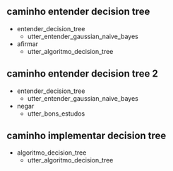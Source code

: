 ## caminho entender decision tree
* entender_decision_tree
    - utter_entender_gaussian_naive_bayes
* afirmar
    - utter_algoritmo_decision_tree

## caminho entender decision tree 2
* entender_decision_tree
    - utter_entender_gaussian_naive_bayes
* negar
    - utter_bons_estudos

## caminho implementar decision tree
* algoritmo_decision_tree
    - utter_algoritmo_decision_tree